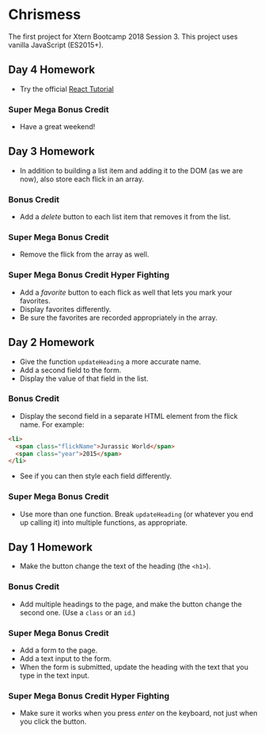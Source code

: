 # Chrismess

The first project for Xtern Bootcamp 2018 Session 3. This project uses vanilla JavaScript (ES2015+).

## Day 4 Homework

* Try the official [React Tutorial](https://reactjs.org/tutorial/tutorial.html)

### Super Mega Bonus Credit

* Have a great weekend!

## Day 3 Homework

* In addition to building a list item and adding it to the DOM (as we are now), also store each flick in an array.

### Bonus Credit

* Add a _delete_ button to each list item that removes it from the list.

### Super Mega Bonus Credit

* Remove the flick from the array as well.

### Super Mega Bonus Credit Hyper Fighting

* Add a _favorite_ button to each flick as well that lets you mark your favorites.
* Display favorites differently.
* Be sure the favorites are recorded appropriately in the array.

## Day 2 Homework

* Give the function `updateHeading` a more accurate name.
* Add a second field to the form.
* Display the value of that field in the list.

### Bonus Credit

* Display the second field in a separate HTML element from the flick name. For example:

```html
<li>
  <span class="flickName">Jurassic World</span>
  <span class="year">2015</span>
</li>
```

* See if you can then style each field differently.

### Super Mega Bonus Credit

* Use more than one function. Break `updateHeading` (or whatever you end up calling it) into multiple functions, as appropriate.

## Day 1 Homework

* Make the button change the text of the heading (the `<h1>`).

### Bonus Credit

* Add multiple headings to the page, and make the button change the second one. (Use a `class` or an `id`.)

### Super Mega Bonus Credit

* Add a form to the page.
* Add a text input to the form.
* When the form is submitted, update the heading with the text that you type in the text input.

### Super Mega Bonus Credit Hyper Fighting

* Make sure it works when you press _enter_ on the keyboard, not just when you click the button.
